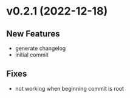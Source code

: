 # v0.2.1 (2022-12-18)

## New Features

- generate changelog
- initial commit

## Fixes

- not working when beginning commit is root

